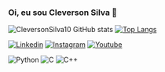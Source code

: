 ### Oi, eu sou Cleverson Silva 👋

![CleversonSilva10 GitHub stats](https://github-readme-stats.vercel.app/api?username=cleversonsilva10&show_icons=true&theme=dracula)
[![Top Langs](https://github-readme-stats.vercel.app/api/top-langs/?username=cleversonsilva10)](https://github.com/cleversonsilva10/github-readme-stats)

[![Linkedin](https://img.shields.io/badge/LinkedIn-0077B5?style=for-the-badge&logo=linkedin&logoColor=white)](https://www.linkedin.com/in/cleversonps/)
[![Instagram](https://img.shields.io/badge/Instagram-E4405F?style=for-the-badge&logo=instagram&logoColor=white)](https://www.instagram.com/_.cleversonsilva/)
[![Youtube](https://img.shields.io/badge/YouTube-FF0000?style=for-the-badge&logo=youtube&logoColor=white)](https://www.youtube.com/channel/UCMQMGr2-MxxtoASp1Ou8o1Q)

![Python](https://img.shields.io/badge/Python-3776AB?style=for-the-badge&logo=python&logoColor=white)
![C](https://img.shields.io/badge/C-00599C?style=for-the-badge&logo=c&logoColor=white)
![C++](https://img.shields.io/badge/C%2B%2B-00599C?style=for-the-badge&logo=c%2B%2B&logoColor=white)

